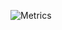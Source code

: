 ![Metrics](https://metrics.lecoq.io/MAHMUD1223?template=classic&base.hireable=true&isocalendar=1&languages=1&lines=1&stargazers=1&habits=1&people=1&achievements=1&calendar=1&notable=1&activity=1&code=1&introduction=1&skyline=1&screenshot=1&base=header%2C%20activity%2C%20community%2C%20repositories%2C%20metadata&base.indepth=false&base.hireable=true&base.skip=false&isocalendar=false&isocalendar.duration=half-year&languages=false&languages.limit=10&languages.threshold=0%25&languages.other=false&languages.colors=github&languages.sections=most-used&languages.indepth=false&languages.analysis.timeout=15&languages.analysis.timeout.repositories=7.5&languages.categories=markup%2C%20programming&languages.recent.categories=markup%2C%20programming&languages.recent.load=300&languages.recent.days=14&stargazers=false&stargazers.charts=true&stargazers.charts.type=classic&stargazers.worldmap=true&stargazers.worldmap.sample=0&lines=false&lines.sections=base&lines.repositories.limit=4&lines.history.limit=1&habits=false&habits.from=200&habits.days=14&habits.facts=true&habits.charts=false&habits.charts.type=classic&habits.trim=false&habits.languages.limit=8&habits.languages.threshold=0%25&people=false&people.limit=24&people.identicons=false&people.identicons.hide=false&people.size=28&people.types=followers&people.shuffle=false&calendar=false&calendar.limit=1&achievements=false&achievements.threshold=C&achievements.secrets=true&achievements.display=detailed&achievements.limit=0&notable=false&notable.from=organization&notable.repositories=true&notable.indepth=false&notable.types=commit&notable.self=true&activity=false&activity.limit=5&activity.load=300&activity.days=14&activity.visibility=all&activity.timestamps=true&activity.filter=all&code=false&code.lines=12&code.load=400&code.days=3&code.visibility=public&code.languages=java%2Cpython%2Ccpp&introduction=false&introduction.title=true&skyline=false&skyline.year=2022&skyline.frames=60&skyline.quality=0.5&skyline.compatibility=true&skyline.settings=%7B%0A%20%20%22url%22%3A%20%22https%3A%2F%2Fskyline.github.com%2F%24%7Blogin%7D%2F%24%7Byear%7D%22%2C%0A%20%20%22ready%22%3A%20%22%5B...document.querySelectorAll('span')%5D.map(span%20%3D%3E%20span.innerText).includes('Share%20on%20Twitter')%22%2C%0A%20%20%22wait%22%3A%201%2C%0A%20%20%22hide%22%3A%20%22button%2C%20footer%2C%20a%22%0A%7D%0A&screenshot=false&screenshot.title=Screenshot&screenshot.url=https%3A%2F%2Fwebbo.onrender.com&screenshot.selector=body&screenshot.mode=image&screenshot.viewport=%7B%0A%20%20%22width%22%3A%201280%2C%0A%20%20%22height%22%3A%201280%0A%7D%0A&screenshot.wait=0&screenshot.background=true&config.timezone=Asia%2FDhaka&config.twemoji=true&config.octicon=true)

